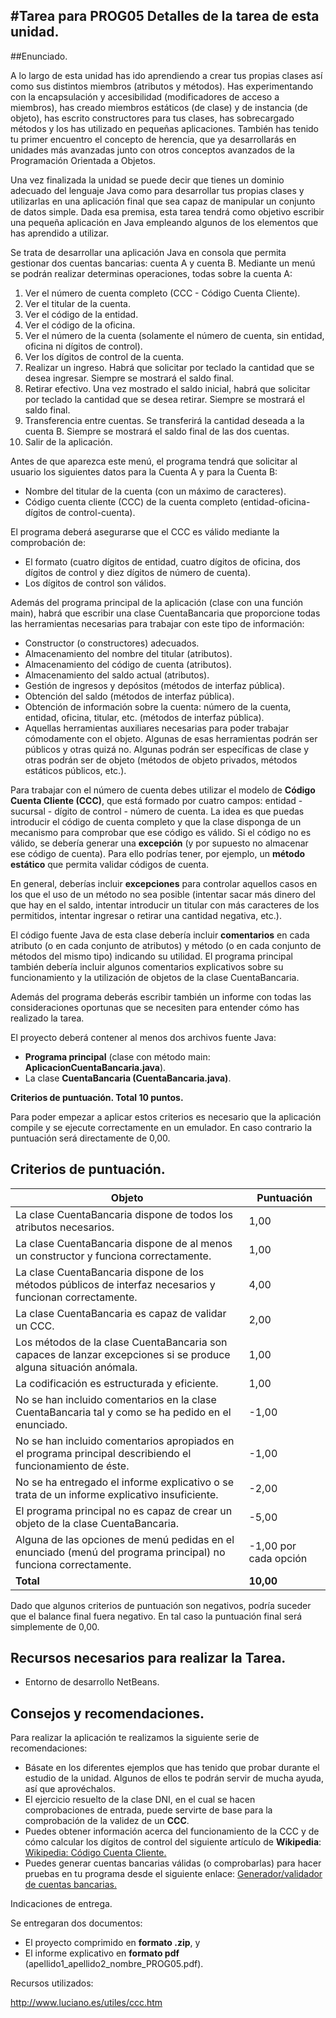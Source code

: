 #Tarea para PROG05
Detalles de la tarea de esta unidad. 
---

##Enunciado.

A lo largo de esta unidad has ido aprendiendo a crear tus propias clases así como sus distintos miembros (atributos y métodos). Has experimentando con la encapsulación y accesibilidad (modificadores de acceso a miembros), has creado miembros estáticos (de clase) y de instancia (de objeto), has escrito constructores para tus clases, has sobrecargado métodos y los has utilizado en pequeñas aplicaciones. También has tenido tu primer encuentro el concepto de herencia, que ya desarrollarás en unidades más avanzadas junto con otros conceptos avanzados de la Programación Orientada a Objetos.

Una vez finalizada la unidad se puede decir que tienes un dominio adecuado del lenguaje Java como para desarrollar tus propias clases y utilizarlas en una aplicación final que sea capaz de manipular un conjunto de datos simple. Dada esa premisa, esta tarea tendrá como objetivo escribir una pequeña aplicación en Java empleando algunos de los elementos que has aprendido a utilizar.

Se trata de desarrollar una aplicación Java en consola que permita gestionar dos cuentas bancarias: cuenta A y cuenta B. Mediante un menú se podrán realizar determinas operaciones, todas sobre la cuenta A:

 1. Ver el número de cuenta completo (CCC - Código Cuenta Cliente).
 2. Ver el titular de la cuenta.
 3. Ver el código de la entidad.
 4. Ver el código de la oficina.
 5. Ver el número de la cuenta (solamente el número de cuenta, sin entidad, oficina ni dígitos de control).
 6. Ver los dígitos de control de la cuenta.
 7. Realizar un ingreso. Habrá que solicitar por teclado la cantidad que se desea ingresar. Siempre se mostrará el saldo final.
 8. Retirar efectivo. Una vez mostrado el saldo inicial, habrá que solicitar por teclado la cantidad que se desea retirar. Siempre se mostrará el saldo final.
 9. Transferencia entre cuentas.  Se transferirá la cantidad deseada a la cuenta B. Siempre se mostrará el saldo final de las dos cuentas.
 10. Salir de la aplicación.

Antes de que aparezca este menú, el programa tendrá que solicitar al usuario los siguientes datos para la Cuenta A y para la Cuenta B:

 - Nombre del titular de la cuenta (con un máximo de caracteres).
 - Código cuenta cliente (CCC) de la cuenta completo (entidad-oficina-dígitos de control-cuenta).

El programa deberá asegurarse que el CCC es válido mediante la comprobación de:

 - El formato (cuatro dígitos de entidad, cuatro dígitos de oficina, dos dígitos de control y diez dígitos de número de cuenta).
 - Los dígitos de control son válidos.

Además del programa principal de la aplicación (clase con una función main), habrá que escribir una clase CuentaBancaria que proporcione todas las herramientas necesarias para trabajar con este tipo de información:

- Constructor (o constructores) adecuados.
- Almacenamiento del nombre del titular (atributos).
- Almacenamiento del código de cuenta (atributos).
- Almacenamiento del saldo actual (atributos).
- Gestión de ingresos y depósitos (métodos de interfaz pública).
- Obtención del saldo (métodos de interfaz pública).
- Obtención de información sobre la cuenta: número de la cuenta, entidad, oficina, titular, etc. (métodos de interfaz pública).
- Aquellas herramientas auxiliares necesarias para poder trabajar cómodamente con el objeto. Algunas de esas herramientas podrán ser públicos y otras quizá no. Algunas podrán ser específicas de clase y otras podrán ser de objeto (métodos de objeto privados, métodos estáticos públicos, etc.).

Para trabajar con el número de cuenta debes utilizar el modelo de **Código Cuenta Cliente (CCC)**, que está formado por cuatro campos: entidad - sucursal - dígito de control - número de cuenta. La idea es que puedas introducir el código de cuenta completo y que la clase disponga de un mecanismo para comprobar que ese código es válido. Si el código no es válido, se debería generar una **excepción** (y por supuesto no almacenar ese código de cuenta). Para ello podrías tener, por ejemplo, un **método estático** que permita validar códigos de cuenta.

En general, deberías incluir **excepciones** para controlar aquellos casos en los que el uso de un método no sea posible (intentar sacar más dinero del que hay en el saldo, intentar introducir un titular con más caracteres de los permitidos, intentar ingresar o retirar una cantidad negativa, etc.).

El código fuente Java de esta clase debería incluir **comentarios** en cada atributo (o en cada conjunto de atributos) y método (o en cada conjunto de métodos del mismo tipo) indicando su utilidad. El programa principal también debería incluir algunos comentarios explicativos sobre su funcionamiento y la utilización de objetos de la clase CuentaBancaria.

Además del programa deberás escribir también un informe con todas las consideraciones oportunas que se necesiten para entender cómo has realizado la tarea.

El proyecto deberá contener al menos dos archivos fuente Java:

 - **Programa principal** (clase con método main: **AplicacionCuentaBancaria.java**).
 - La clase **CuentaBancaria (CuentaBancaria.java)**.


**Criterios de puntuación. Total 10 puntos.**

Para poder empezar a aplicar estos criterios es necesario que la aplicación compile y se ejecute correctamente en un emulador. En caso contrario la puntuación será directamente de 0,00.

## Criterios de puntuación.

| Objeto | Puntuación |
|---------|---------|
| La clase CuentaBancaria dispone de todos los atributos necesarios. | 1,00 |
| La clase CuentaBancaria dispone de al menos un constructor y funciona correctamente. | 1,00 |
| La clase CuentaBancaria dispone de los métodos públicos de interfaz necesarios y funcionan correctamente. | 4,00 |
| La clase CuentaBancaria es capaz de validar un CCC. | 2,00 |
| Los métodos de la clase CuentaBancaria son capaces de lanzar excepciones si se produce alguna situación anómala. | 1,00 |
| La codificación es estructurada y eficiente. | 1,00 |
| No se han incluido comentarios en la clase CuentaBancaria tal y como se ha pedido en el enunciado. | -1,00 |
| No se han incluido comentarios apropiados en el programa principal describiendo el funcionamiento de éste. | -1,00 |
| No se ha entregado el informe explicativo o se trata de un informe explicativo insuficiente. | -2,00 |
| El programa principal no es capaz de crear un objeto de la clase CuentaBancaria. | -5,00 |
| Alguna de las opciones de menú pedidas en el enunciado (menú del programa principal) no funciona correctamente. | -1,00 por cada opción |
| **Total** | **10,00** |

Dado que algunos criterios de puntuación son negativos, podría suceder que el balance final fuera negativo. En tal caso la puntuación final será simplemente de 0,00.

## Recursos necesarios para realizar la Tarea.

* Entorno de desarrollo NetBeans.

## Consejos y recomendaciones.

Para realizar la aplicación te realizamos la siguiente serie de recomendaciones:

 - Básate en los diferentes ejemplos que has tenido que probar durante el estudio de la unidad. Algunos de ellos te podrán servir de mucha ayuda, así que aprovéchalos.
 - El ejercicio resuelto de la clase DNI, en el cual se hacen comprobaciones de entrada, puede servirte de base para la comprobación de la validez de un **CCC**.
 - Puedes obtener información acerca del funcionamiento de la CCC y de cómo calcular los dígitos de control del siguiente artículo de **Wikipedia**:
 [Wikipedia: Código Cuenta Cliente.](https://es.wikipedia.org/wiki/C%C3%B3digo_cuenta_cliente)
 - Puedes generar cuentas bancarias válidas (o comprobarlas) para hacer pruebas en tu programa desde el siguiente enlace:
 [Generador/validador de cuentas bancarias.](https://www.genware.es/index.php?ver=cuentasbancarias)

Indicaciones de entrega.

Se entregaran dos documentos:

 - El proyecto comprimido en **formato .zip**,  y
 - El informe explicativo en **formato pdf** (apellido1_apellido2_nombre_PROG05.pdf).

Recursos utilizados:

http://www.luciano.es/utiles/ccc.htm